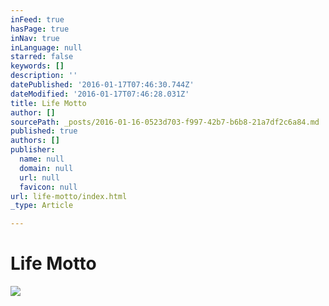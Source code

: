 ```yaml
---
inFeed: true
hasPage: true
inNav: true
inLanguage: null
starred: false
keywords: []
description: ''
datePublished: '2016-01-17T07:46:30.744Z'
dateModified: '2016-01-17T07:46:28.031Z'
title: Life Motto
author: []
sourcePath: _posts/2016-01-16-0523d703-f997-42b7-b6b8-21a7df2c6a84.md
published: true
authors: []
publisher:
  name: null
  domain: null
  url: null
  favicon: null
url: life-motto/index.html
_type: Article

---
```

# Life Motto
![](https://s3-us-west-2.amazonaws.com/the-grid-img/p/d7870157f601022986227654acc077c2f263b034.jpg)